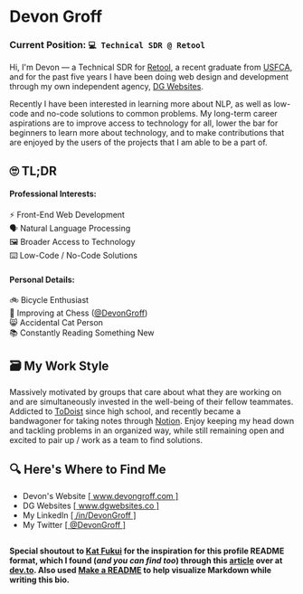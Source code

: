 # Devon Groff

### Current Position: ```💻 Technical SDR @ Retool```
Hi, I'm Devon &mdash; a Technical SDR for [Retool](www.retool.com), a recent graduate from [USFCA](www.usfca.edu), and for the past five years I have been doing web design and development through my own independent agency, [DG Websites](www.dgwebsites.co). 

Recently I have been interested in learning more about NLP, as well as low-code and no-code solutions to common problems. My long-term career aspirations are to improve access to technology for all, lower the bar for beginners to learn more about technology, and to make contributions that are enjoyed by the users of the projects that I am able to be a part of.
## 🙄 TL;DR
#### Professional Interests:
⚡️ Front-End Web Development\
🗣 Natural Language Processing\
🖼 Broader Access to Technology\
⌨️ Low-Code / No-Code Solutions

#### Personal Details:
🚲 Bicycle Enthusiast\
👑 Improving at Chess ([@DevonGroff](https://www.chess.com/member/devongroff))\
😸 Accidental Cat Person\
📚 Constantly Reading Something New
## 🗃 My Work Style
Massively motivated by groups that care about what they are working on and are simultaneously invested in the well-being of their fellow teammates. Addicted to [ToDoist](www.todoist.com) since high school, and recently became a bandwagoner for taking notes through [Notion](www.notion.com). Enjoy keeping my head down and tackling problems in an organized way, while still remaining open and excited to pair up / work as a team to find solutions.
## 🔍 Here's Where to Find Me
* Devon's Website [[ www.devongroff.com ]](www.devongroff.com)
* DG Websites [[ www.dgwebsites.co ]](www.dgwebsites.co)
* My LinkedIn [[ /in/DevonGroff ]](www.linkedin.com/in/devongroff)
* My Twitter [[ @DevonGroff ]](www.twitter.com/devongroff)
##
#### Special shoutout to [Kat Fukui](https://github.com/katmeister) for the inspiration for this profile README format, which I found (*and you can find too*) through this [article](https://dev.to/web/design-github-profile-using-readme-md-8al) over at [dev.to](www.dev.to). Also used [Make a README](www.makeareadme.com) to help visualize Markdown while writing this bio.

<!--
**DevonGroff/DevonGroff** is a ✨ _special_ ✨ repository because its `README.md` (this file) appears on your GitHub profile.

Here are some ideas to get you started:

- 🔭 I’m currently working on ...
- 🌱 I’m currently learning ...
- 👯 I’m looking to collaborate on ...
- 🤔 I’m looking for help with ...
- 💬 Ask me about ...
- 📫 How to reach me: ...
- 😄 Pronouns: ...
- ⚡ Fun fact: ...
-->

